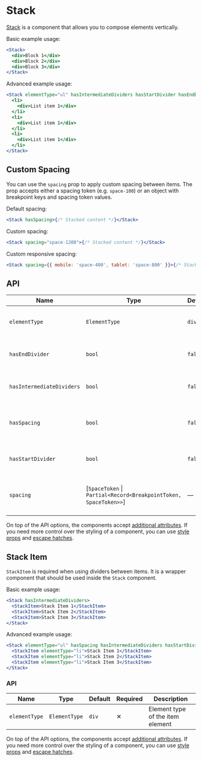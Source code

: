 # Stack

[Stack][stack] is a component that allows you to compose elements vertically.

Basic example usage:

```jsx
<Stack>
  <div>Block 1</div>
  <div>Block 2</div>
  <div>Block 3</div>
</Stack>
```

Advanced example usage:

```jsx
<Stack elementType="ul" hasIntermediateDividers hasStartDivider hasEndDivider>
  <li>
    <div>List item 1</div>
  </li>
  <li>
    <div>List item 1</div>
  </li>
  <li>
    <div>List item 1</div>
  </li>
</Stack>
```

## Custom Spacing

You can use the `spacing` prop to apply custom spacing between items. The prop
accepts either a spacing token (e.g. `space-100`) or an object with breakpoint keys and spacing token values.

Default spacing:

```jsx
<Stack hasSpacing>{/* Stacked content */}</Stack>
```

Custom spacing:

```jsx
<Stack spacing="space-1200">{/* Stacked content */}</Stack>
```

Custom responsive spacing:

```jsx
<Stack spacing={{ mobile: 'space-400', tablet: 'space-800' }}>{/* Stacked content */}</Stack>
```

## API

| Name                      | Type                                                              | Default | Required | Description                                           |
| ------------------------- | ----------------------------------------------------------------- | ------- | -------- | ----------------------------------------------------- |
| `elementType`             | `ElementType`                                                     | `div`   | ✕        | Element type of the wrapper element                   |
| `hasEndDivider`           | `bool`                                                            | `false` | ✕        | Render a divider after the last item                  |
| `hasIntermediateDividers` | `bool`                                                            | `false` | ✕        | Render dividers between items                         |
| `hasSpacing`              | `bool`                                                            | `false` | ✕        | Apply default spacing between items                   |
| `hasStartDivider`         | `bool`                                                            | `false` | ✕        | Render a divider before the first item                |
| `spacing`                 | \[`SpaceToken` \| `Partial<Record<BreakpointToken, SpaceToken>>`] | —       | ✕        | Apply [custom spacing](#custom-spacing) between items |

On top of the API options, the components accept [additional attributes][readme-additional-attributes].
If you need more control over the styling of a component, you can use [style props][readme-style-props]
and [escape hatches][readme-escape-hatches].

## Stack Item

`StackItem` is required when using dividers between items.
It is a wrapper component that should be used inside the `Stack` component.

Basic example usage:

```jsx
<Stack hasIntermediateDividers>
  <StackItem>Stack Item 1</StackItem>
  <StackItem>Stack Item 2</StackItem>
  <StackItem>Stack Item 3</StackItem>
</Stack>
```

Advanced example usage:

```jsx
<Stack elementType="ul" hasSpacing hasIntermediateDividers hasStartDivider hasEndDivider>
  <StackItem elementType="li">Stack Item 1</StackItem>
  <StackItem elementType="li">Stack Item 2</StackItem>
  <StackItem elementType="li">Stack Item 3</StackItem>
</Stack>
```

### API

| Name          | Type          | Default | Required | Description                      |
| ------------- | ------------- | ------- | -------- | -------------------------------- |
| `elementType` | `ElementType` | `div`   | ✕        | Element type of the item element |

On top of the API options, the components accept [additional attributes][readme-additional-attributes].
If you need more control over the styling of a component, you can use [style props][readme-style-props]
and [escape hatches][readme-escape-hatches].

[readme-additional-attributes]: https://github.com/lmc-eu/spirit-design-system/blob/main/packages/web-react/README.md#additional-attributes
[readme-escape-hatches]: https://github.com/lmc-eu/spirit-design-system/blob/main/packages/web-react/README.md#escape-hatches
[readme-style-props]: https://github.com/lmc-eu/spirit-design-system/blob/main/packages/web-react/README.md#style-props
[stack]: https://github.com/lmc-eu/spirit-design-system/tree/main/packages/web/src/scss/components/Stack
